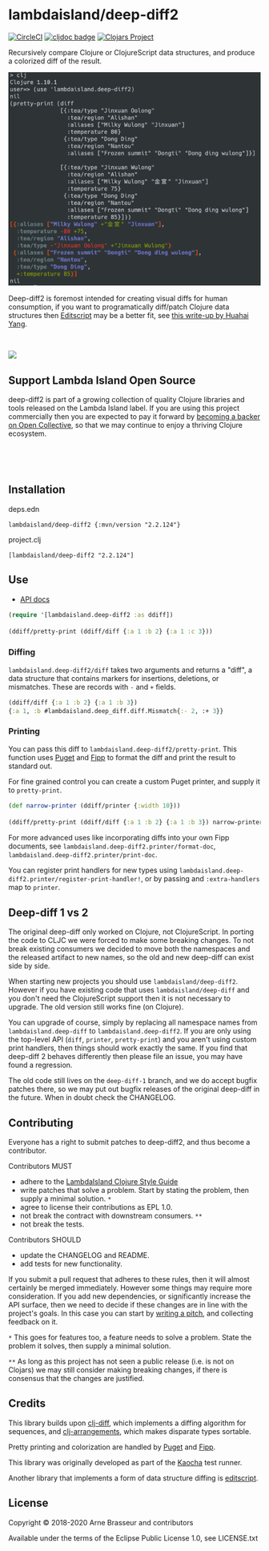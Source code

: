 # lambdaisland/deep-diff2

<!-- badges -->
[![CircleCI](https://circleci.com/gh/lambdaisland/deep-diff2.svg?style=svg)](https://circleci.com/gh/lambdaisland/deep-diff2) [![cljdoc badge](https://cljdoc.org/badge/lambdaisland/deep-diff2)](https://cljdoc.org/d/lambdaisland/deep-diff2) [![Clojars Project](https://img.shields.io/clojars/v/lambdaisland/deep-diff2.svg)](https://clojars.org/lambdaisland/deep-diff2)
<!-- /badges -->

Recursively compare Clojure or ClojureScript data structures, and produce a colorized diff of the result.

![screenshot showing REPL example](screenshot.png)

Deep-diff2 is foremost intended for creating visual diffs for human consumption,
if you want to programatically diff/patch Clojure data structures then
[Editscript](https://github.com/juji-io/editscript) may be a better fit, see
[this write-up by Huahai Yang](https://juji.io/blog/comparing-clojure-diff-libraries/).

<!-- opencollective -->

&nbsp;

<img align="left" src="https://github.com/lambdaisland/open-source/raw/master/artwork/lighthouse_readme.png">

&nbsp;

## Support Lambda Island Open Source

deep-diff2 is part of a growing collection of quality Clojure libraries and
tools released on the Lambda Island label. If you are using this project
commercially then you are expected to pay it forward by
[becoming a backer on Open Collective](http://opencollective.com/lambda-island#section-contribute),
so that we may continue to enjoy a thriving Clojure ecosystem.

&nbsp;

&nbsp;

<!-- /opencollective -->

## Installation

deps.edn

```
lambdaisland/deep-diff2 {:mvn/version "2.2.124"}
```

project.clj

```
[lambdaisland/deep-diff2 "2.2.124"]
```

## Use

- [API docs](https://cljdoc.org/d/lambdaisland/deep-diff2/CURRENT)

``` clojure
(require '[lambdaisland.deep-diff2 :as ddiff])

(ddiff/pretty-print (ddiff/diff {:a 1 :b 2} {:a 1 :c 3}))
```

### Diffing

`lambdaisland.deep-diff2/diff` takes two arguments and returns a "diff", a data
structure that contains markers for insertions, deletions, or mismatches. These
are records with `-` and `+` fields.

``` clojure
(ddiff/diff {:a 1 :b 2} {:a 1 :b 3})
{:a 1, :b #lambdaisland.deep_diff.diff.Mismatch{:- 2, :+ 3}}
```

### Printing

You can pass this diff to `lambdaisland.deep-diff2/pretty-print`. This function
uses [Puget](https://github.com/greglook/puget) and
[Fipp](https://github.com/brandonbloom/fipp) to format the diff and print the
result to standard out.

For fine grained control you can create a custom Puget printer, and supply it to
`pretty-print`.

``` clojure
(def narrow-printer (ddiff/printer {:width 10}))

(ddiff/pretty-print (ddiff/diff {:a 1 :b 2} {:a 1 :b 3}) narrow-printer)
```

For more advanced uses like incorporating diffs into your own Fipp documents, see `lambdaisland.deep-diff2.printer/format-doc`, `lambdaisland.deep-diff2.printer/print-doc`.

You can register print handlers for new types using
`lambdaisland.deep-diff2.printer/register-print-handler!`, or by passing and
`:extra-handlers` map to `printer`.

## Deep-diff 1 vs 2

The original deep-diff only worked on Clojure, not ClojureScript. In porting the
code to CLJC we were forced to make some breaking changes. To not break existing
consumers we decided to move both the namespaces and the released artifact to
new names, so the old and new deep-diff can exist side by side.

When starting new projects you should use `lambdaisland/deep-diff2`. However if
you have existing code that uses `lambdaisland/deep-diff` and you don't need the
ClojureScript support then it is not necessary to upgrade. The old version still
works fine (on Clojure).

You can upgrade of course, simply by replacing all namespace names from
`lambdaisland.deep-diff` to `lambdaisland.deep-diff2`. If you are only using the
top-level API (`diff`, `printer`, `pretty-print`) and you aren't using custom
print handlers, then things should work exactly the same. If you find that
deep-diff 2 behaves differently then please file an issue, you may have found a
regression.

The old code still lives on the `deep-diff-1` branch, and we do accept bugfix
patches there, so we may put out bugfix releases of the original deep-diff in
the future. When in doubt check the CHANGELOG.

<!-- contributing -->
## Contributing

Everyone has a right to submit patches to deep-diff2, and thus become a contributor.

Contributors MUST

- adhere to the [LambdaIsland Clojure Style Guide](https://nextjournal.com/lambdaisland/clojure-style-guide)
- write patches that solve a problem. Start by stating the problem, then supply a minimal solution. `*`
- agree to license their contributions as EPL 1.0.
- not break the contract with downstream consumers. `**`
- not break the tests.

Contributors SHOULD

- update the CHANGELOG and README.
- add tests for new functionality.

If you submit a pull request that adheres to these rules, then it will almost
certainly be merged immediately. However some things may require more
consideration. If you add new dependencies, or significantly increase the API
surface, then we need to decide if these changes are in line with the project's
goals. In this case you can start by [writing a pitch](https://nextjournal.com/lambdaisland/pitch-template),
and collecting feedback on it.

`*` This goes for features too, a feature needs to solve a problem. State the problem it solves, then supply a minimal solution.

`**` As long as this project has not seen a public release (i.e. is not on Clojars)
we may still consider making breaking changes, if there is consensus that the
changes are justified.
<!-- /contributing -->

## Credits

This library builds upon
[clj-diff](https://github.com/brentonashworth/clj-diff), which implements a
diffing algorithm for sequences, and
[clj-arrangements](https://github.com/greglook/clj-arrangement), which makes
disparate types sortable.

Pretty printing and colorization are handled by
[Puget](https://github.com/greglook/puget) and
[Fipp](https://github.com/brandonbloom/fipp).

This library was originally developed as part of the
[Kaocha](https://github.com/lambdaisland/kaocha) test runner.

Another library that implements a form of data structure diffing is [editscript](https://github.com/juji-io/editscript).

<!-- license -->
## License

Copyright &copy; 2018-2020 Arne Brasseur and contributors

Available under the terms of the Eclipse Public License 1.0, see LICENSE.txt
<!-- /license -->